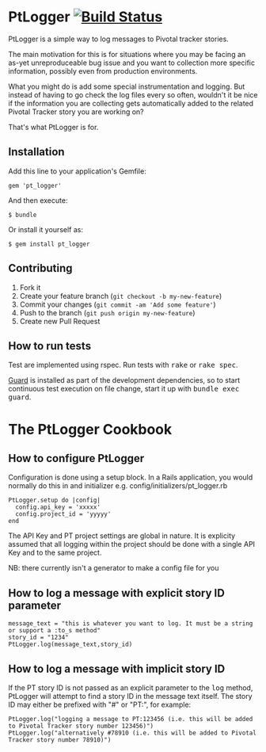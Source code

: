 # PtLogger [![Build Status](https://secure.travis-ci.org/evendis/pt_logger.png?branch=master)](http://travis-ci.org/evendis/pt_logger)

PtLogger is a simple way to log messages to Pivotal tracker stories.

The main motivation for this is for situations where you may be facing an as-yet unreproduceable
bug issue and you want to collection more specific information, possibly even from production environments.

What you might do is add some special instrumentation and logging. But instead of having to go check the
log files every so often, wouldn't it be nice if the information you are collecting gets automatically added
to the related Pivotal Tracker story you are working on?

That's what PtLogger is for.

## Installation

Add this line to your application's Gemfile:

    gem 'pt_logger'

And then execute:

    $ bundle

Or install it yourself as:

    $ gem install pt_logger

## Contributing

1. Fork it
2. Create your feature branch (`git checkout -b my-new-feature`)
3. Commit your changes (`git commit -am 'Add some feature'`)
4. Push to the branch (`git push origin my-new-feature`)
5. Create new Pull Request

## How to run tests

Test are implemented using rspec. Run tests with <tt>rake</tt> or <tt>rake spec</tt>.

[Guard](https://rubygems.org/gems/guard) is installed as part of the development dependencies,
so to start continuous test execution on file change, start it up with <tt>bundle exec guard</tt>.

# The PtLogger Cookbook

## How to configure PtLogger

Configuration is done using a setup block. In a Rails application, you would normally do this in
and initializer e.g. config/initializers/pt_logger.rb

    PtLogger.setup do |config|
      config.api_key = 'xxxxx'
      config.project_id = 'yyyyy'
    end

The API Key and PT project settings are global in nature. It is explicity assumed that all logging
within the project should be done with a single API Key and to the same project.

NB: there currently isn't a generator to make a config file for you

## How to log a message with explicit story ID parameter

    message_text = "this is whatever you want to log. It must be a string or support a :to_s method"
    story_id = "1234"
    PtLogger.log(message_text,story_id)

## How to log a message with implicit story ID

If the PT story ID is not passed as an explicit parameter to the <tt>log</tt> method,
PtLogger will attempt to find a story ID in the message text itself.
The story ID may either be prefixed with "#" or "PT:", for example:

    PtLogger.log("logging a message to PT:123456 (i.e. this will be added to Pivotal Tracker story number 123456)")
    PtLogger.log("alternatively #78910 (i.e. this will be added to Pivotal Tracker story number 78910)")
